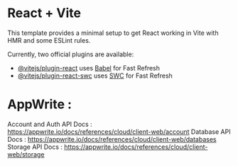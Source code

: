 # React + Vite

This template provides a minimal setup to get React working in Vite with HMR and some ESLint rules.

Currently, two official plugins are available:

- [@vitejs/plugin-react](https://github.com/vitejs/vite-plugin-react/blob/main/packages/plugin-react/README.md) uses [Babel](https://babeljs.io/) for Fast Refresh
- [@vitejs/plugin-react-swc](https://github.com/vitejs/vite-plugin-react-swc) uses [SWC](https://swc.rs/) for Fast Refresh


# AppWrite : 

Account and Auth API Docs : https://appwrite.io/docs/references/cloud/client-web/account
Database API Docs : https://appwrite.io/docs/references/cloud/client-web/databases
Storage API Docs : https://appwrite.io/docs/references/cloud/client-web/storage